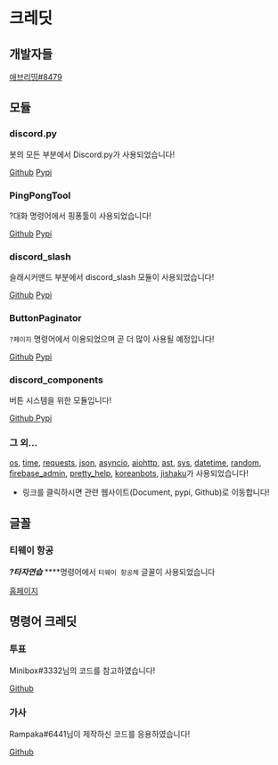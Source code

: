 # 크레딧

## 개발자들

[애브리띵\#8479](https://discord.com/users/694017913723682946)

## 모듈

### discord.py

봇의 모든 부분에서 Discord.py가 사용되었습니다!

[Github](https://github.com/Rapptz/discord.py) [Pypi](https://pypi.org/project/discord.py/)

### PingPongTool

?대화 명령어에서 핑퐁툴이 사용되었습니다!

[Github](https://github.com/minibox24/PingPongTool) [Pypi](https://pypi.org/project/pingpongtool/)

### discord\_slash

슬래시커맨드 부분에서 discord\_slash 모듈이 사용되었습니다!

[Github](https://github.com/eunwoo1104/discord-py-slash-command) [Pypi](https://pypi.org/project/discord-py-slash-command/)

### ButtonPaginator

`?페이지` 명령어에서 이용되었으며 곧 더 많이 사용될 예정입니다!

[Github](https://github.com/decave27/ButtonPaginator) [Pypi](https://pypi.org/project/ButtonPaginator/)

### discord\_components

버튼 시스템을 위한 모듈입니다!

[Github ](https://github.com/kiki7000/discord.py-components)[Pypi](https://pypi.org/project/discord-components)

### 그 외...

[os](https://github.com/python/cpython/blob/master/Lib/os.py), [time](https://docs.python.org/ko/3/library/time.html), [requests](https://github.com/psf/requests), [json](https://github.com/python/cpython/tree/master/Lib/json), [asyncio](https://pypi.org/project/asyncio/), [aiohttp](https://github.com/aio-libs/aiohttp), [ast](https://github.com/python/cpython/blob/master/Lib/ast.py), [sys](https://docs.python.org/3/library/sys.html), [datetime](https://docs.python.org/ko/3/library/datetime.html), [random](https://docs.python.org/3/library/random.html), [firebase\_admin](https://pypi.org/project/firebase-admin/), [pretty\_help](https://pypi.org/project/discord-pretty-help/), [koreanbots](https://pypi.org/project/koreanbots/), [jishaku](https://pypi.org/project/jishaku/)가 사용되었습니다!

* 링크를 클릭하시면 관련 웹사이트\(Document, pypi, Github\)로 이동합니다!

## 글꼴

### 티웨이 항공

_**?타자연습**_ ****명령어에서 `티웨이 항공체` 글꼴이 사용되었습니다

[홈페이지](https://www.twayair.com/app/serviceInfo/contents/1320#fntTab1)

## 명령어 크레딧

### 투표

Minibox\#3332님의 코드를 참고하였습니다!

[Github](https://gist.github.com/minibox24/60acebe6322da42a16cc3822f2b747fe)

### 가사

Rampaka\#6441님이 제작하신 코드를 응용하였습니다!

[Github](https://github.com/Rampaka/Py-SearchLyrics-Bot)

